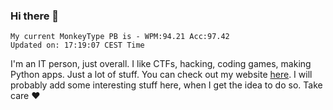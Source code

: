 ### Hi there 👋
<!-- PB START -->
```
My current MonkeyType PB is - WPM:94.21 Acc:97.42
Updated on: 17:19:07 CEST Time
```
<!-- PB END -->
I'm an IT person, just overall. I like CTFs, hacking, coding games, making Python apps. Just a lot of stuff.
You can check out my website [here](https://skill3472.github.io/).
I will probably add some interesting stuff here, when I get the idea to do so. Take care ❤️
